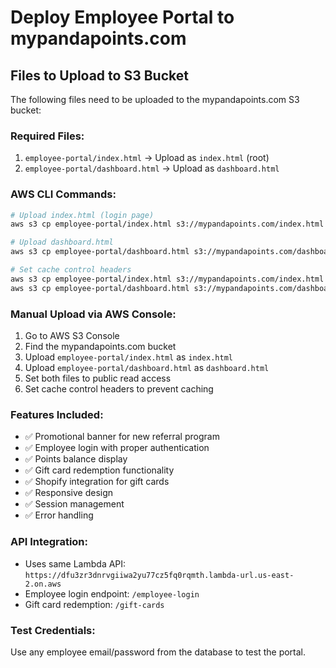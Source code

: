 # Deploy Employee Portal to mypandapoints.com

## Files to Upload to S3 Bucket

The following files need to be uploaded to the mypandapoints.com S3 bucket:

### Required Files:
1. `employee-portal/index.html` → Upload as `index.html` (root)
2. `employee-portal/dashboard.html` → Upload as `dashboard.html`

### AWS CLI Commands:

```bash
# Upload index.html (login page)
aws s3 cp employee-portal/index.html s3://mypandapoints.com/index.html --content-type "text/html"

# Upload dashboard.html
aws s3 cp employee-portal/dashboard.html s3://mypandapoints.com/dashboard.html --content-type "text/html"

# Set cache control headers
aws s3 cp employee-portal/index.html s3://mypandapoints.com/index.html --content-type "text/html" --cache-control "no-cache, no-store, must-revalidate"
aws s3 cp employee-portal/dashboard.html s3://mypandapoints.com/dashboard.html --content-type "text/html" --cache-control "no-cache, no-store, must-revalidate"
```

### Manual Upload via AWS Console:
1. Go to AWS S3 Console
2. Find the mypandapoints.com bucket
3. Upload `employee-portal/index.html` as `index.html`
4. Upload `employee-portal/dashboard.html` as `dashboard.html`
5. Set both files to public read access
6. Set cache control headers to prevent caching

### Features Included:
- ✅ Promotional banner for new referral program
- ✅ Employee login with proper authentication
- ✅ Points balance display
- ✅ Gift card redemption functionality
- ✅ Shopify integration for gift cards
- ✅ Responsive design
- ✅ Session management
- ✅ Error handling

### API Integration:
- Uses same Lambda API: `https://dfu3zr3dnrvgiiwa2yu77cz5fq0rqmth.lambda-url.us-east-2.on.aws`
- Employee login endpoint: `/employee-login`
- Gift card redemption: `/gift-cards`

### Test Credentials:
Use any employee email/password from the database to test the portal.
